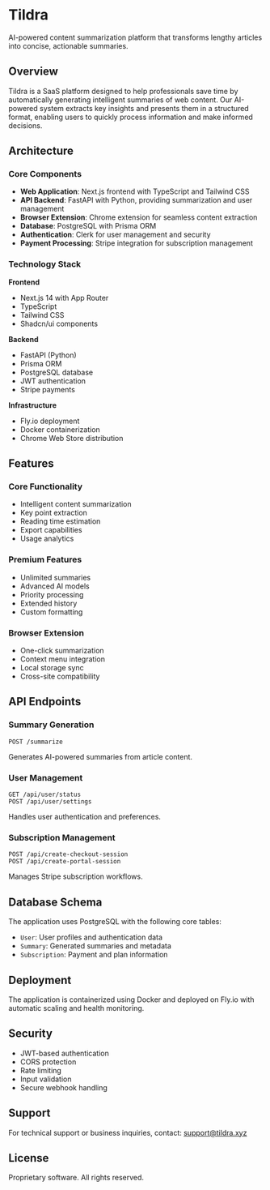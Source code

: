 # Tildra

AI-powered content summarization platform that transforms lengthy articles into concise, actionable summaries.

## Overview

Tildra is a SaaS platform designed to help professionals save time by automatically generating intelligent summaries of web content. Our AI-powered system extracts key insights and presents them in a structured format, enabling users to quickly process information and make informed decisions.

## Architecture

### Core Components

- **Web Application**: Next.js frontend with TypeScript and Tailwind CSS
- **API Backend**: FastAPI with Python, providing summarization and user management
- **Browser Extension**: Chrome extension for seamless content extraction
- **Database**: PostgreSQL with Prisma ORM
- **Authentication**: Clerk for user management and security
- **Payment Processing**: Stripe integration for subscription management

### Technology Stack

**Frontend**
- Next.js 14 with App Router
- TypeScript
- Tailwind CSS
- Shadcn/ui components

**Backend**
- FastAPI (Python)
- Prisma ORM
- PostgreSQL database
- JWT authentication
- Stripe payments

**Infrastructure**
- Fly.io deployment
- Docker containerization
- Chrome Web Store distribution

## Features

### Core Functionality
- Intelligent content summarization
- Key point extraction
- Reading time estimation
- Export capabilities
- Usage analytics

### Premium Features
- Unlimited summaries
- Advanced AI models
- Priority processing
- Extended history
- Custom formatting

### Browser Extension
- One-click summarization
- Context menu integration
- Local storage sync
- Cross-site compatibility

## API Endpoints

### Summary Generation
```
POST /summarize
```
Generates AI-powered summaries from article content.

### User Management
```
GET /api/user/status
POST /api/user/settings
```
Handles user authentication and preferences.

### Subscription Management
```
POST /api/create-checkout-session
POST /api/create-portal-session
```
Manages Stripe subscription workflows.

## Database Schema

The application uses PostgreSQL with the following core tables:
- `User`: User profiles and authentication data
- `Summary`: Generated summaries and metadata
- `Subscription`: Payment and plan information

## Deployment

The application is containerized using Docker and deployed on Fly.io with automatic scaling and health monitoring.

## Security

- JWT-based authentication
- CORS protection
- Rate limiting
- Input validation
- Secure webhook handling

## Support

For technical support or business inquiries, contact: support@tildra.xyz

## License

Proprietary software. All rights reserved.